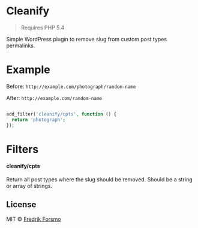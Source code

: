 # Cleanify

> Requires PHP 5.4

Simple WordPress plugin to remove slug from custom post types permalinks.

# Example

Before: `http://example.com/photograph/random-name`

After:  `http://example.com/random-name`

```php

add_filter('cleanify/cpts', function () {
  return 'photograph';
});
```

# Filters

#### cleanify/cpts

Return all post types where the slug should be removed.
Should be a string or array of strings.

## License

MIT © [Fredrik Forsmo](https://github.com/frozzare)
